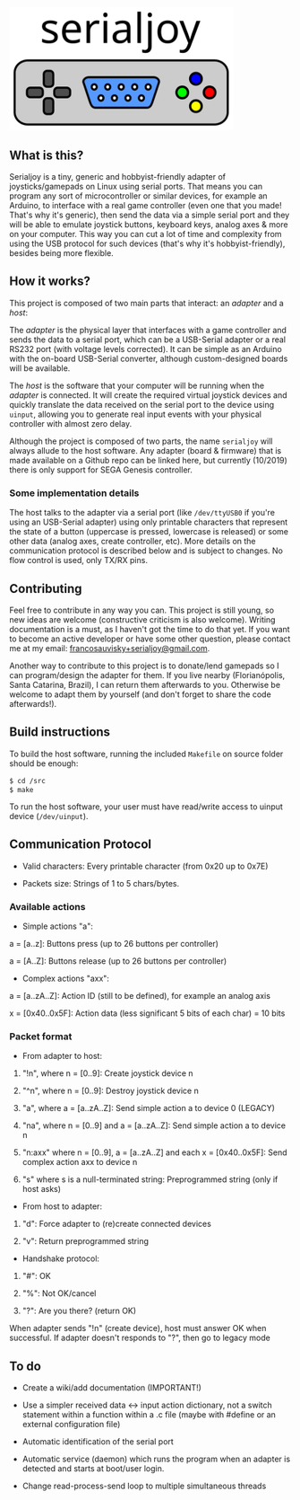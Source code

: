 <img src="doc/serialjoy.svg" width="400">

## What is this?

Serialjoy is a tiny, generic and hobbyist-friendly adapter of joysticks/gamepads
on Linux using serial ports. That means you can program any sort of
microcontroller or similar devices, for example an Arduino, to interface with a
real game controller (even one that you made! That's why it's generic), then
send the data via a simple serial port and they will be able to emulate joystick
buttons, keyboard keys, analog axes & more on your computer. This way you can
cut a lot of time and complexity from using the USB protocol for such devices
(that's why it's hobbyist-friendly), besides being more flexible.

## How it works?

This project is composed of two main parts that interact: an *adapter* and a
*host*:

The *adapter* is the physical layer that interfaces with a game controller and
sends the data to a serial port, which can be a USB-Serial adapter or a real
RS232 port (with voltage levels corrected). It can be simple as an Arduino with
the on-board USB-Serial converter, although custom-designed boards will be
available.

The *host* is the software that your computer will be running when the *adapter*
is connected. It will create the required virtual joystick devices and quickly
translate the data received on the serial port to the device using `uinput`,
allowing you to generate real input events with your physical controller with
almost zero delay.

Although the project is composed of two parts, the name `serialjoy` will always
allude to the host software. Any adapter (board & firmware) that is made
available on a Github repo can be linked here, but currently (10/2019) there is
only support for SEGA Genesis controller.

### Some implementation details

The host talks to the adapter via a serial port (like `/dev/ttyUSB0` if you're
using an USB-Serial adapter) using only printable characters that represent the
state of a button (uppercase is pressed, lowercase is released) or some other
data (analog axes, create controller, etc). More details on the communication
protocol is described below and is subject to changes. No flow control is used,
only TX/RX pins.

## Contributing

Feel free to contribute in any way you can. This project is still young, so new
ideas are welcome (constructive criticism is also welcome). Writing
documentation is a must, as I haven't got the time to do that yet. If you want
to become an active developer or have some other question, please contact me at
my email:
[francosauvisky+serialjoy@gmail.com](mailto:francosauvisky+serialjoy@gmail.com).

Another way to contribute to this project is to donate/lend gamepads so I can
program/design the adapter for them. If you live nearby (Florianópolis, Santa
Catarina, Brazil), I can return them afterwards to you. Otherwise be welcome to
adapt them by yourself (and don't forget to share the code afterwards!).

## Build instructions

To build the host software, running the included `Makefile` on source folder
should be enough:

```
$ cd /src
$ make
```

To run the host software, your user must have read/write access to uinput device
(`/dev/uinput`).

## Communication Protocol

- Valid characters: Every printable character (from 0x20 up to 0x7E)

- Packets size: Strings of 1 to 5 chars/bytes.

### Available actions

- Simple actions "a":

a = [a..z]: Buttons press (up to 26 buttons per controller)

a = [A..Z]: Buttons release (up to 26 buttons per controller)

- Complex actions "axx":

a = [a..zA..Z]: Action ID (still to be defined), for example an analog axis

x = [0x40..0x5F]: Action data (less significant 5 bits of each char) = 10 bits

### Packet format

- From adapter to host:

1. "!n", where n = [0..9]: Create joystick device n

2. "^n", where n = [0..9]: Destroy joystick device n

3. "a", where a = [a..zA..Z]: Send simple action a to device 0 (LEGACY)

4. "na", where n = [0..9] and a = [a..zA..Z]: Send simple action a to device n

5. "n:axx" where n = [0..9], a = [a..zA..Z] and each x = [0x40..0x5F]: Send
complex action axx to device n

6. "s" where s is a null-terminated string: Preprogrammed string (only if host
asks)

- From host to adapter:

1. "d": Force adapter to (re)create connected devices

2. "v": Return preprogrammed string

- Handshake protocol:

1. "#": OK

2. "%": Not OK/cancel

3. "?": Are you there? (return OK)

When adapter sends "!n" (create device), host must answer OK when successful. If
adapter doesn't responds to "?", then go to legacy mode

## To do

- Create a wiki/add documentation (IMPORTANT!)

- Use a simpler received data <-> input action dictionary, not a switch
  statement within a function within a .c file (maybe with #define or an
  external configuration file)

- Automatic identification of the serial port

- Automatic service (daemon) which runs the program when an adapter is detected
  and starts at boot/user login.

- Change read-process-send loop to multiple simultaneous threads
